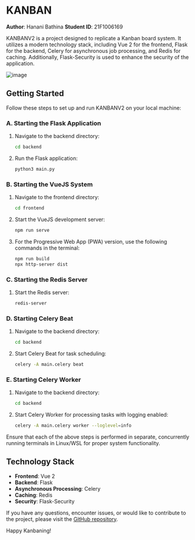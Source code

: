 # KANBAN

**Author**: Hanani Bathina
**Student ID**: 21F1006169

KANBANV2 is a project designed to replicate a Kanban board system. It utilizes a modern technology stack, including Vue 2 for the frontend, Flask for the backend, Celery for asynchronous job processing, and Redis for caching. Additionally, Flask-Security is used to enhance the security of the application.

![image](https://github.com/hanani8/Kanban/assets/31515421/85c08186-f0ba-4890-b802-59f8cfee92a9)


## Getting Started

Follow these steps to set up and run KANBANV2 on your local machine:

### A. Starting the Flask Application

1. Navigate to the backend directory:
   ```bash
   cd backend
   ```

2. Run the Flask application:
   ```bash
   python3 main.py
   ```

### B. Starting the VueJS System

1. Navigate to the frontend directory:
   ```bash
   cd frontend
   ```

2. Start the VueJS development server:
   ```bash
   npm run serve
   ```

3. For the Progressive Web App (PWA) version, use the following commands in the terminal:
   ```bash
   npm run build
   npx http-server dist
   ```

### C. Starting the Redis Server

1. Start the Redis server:
   ```bash
   redis-server
   ```

### D. Starting Celery Beat

1. Navigate to the backend directory:
   ```bash
   cd backend
   ```

2. Start Celery Beat for task scheduling:
   ```bash
   celery -A main.celery beat
   ```

### E. Starting Celery Worker

1. Navigate to the backend directory:
   ```bash
   cd backend
   ```

2. Start Celery Worker for processing tasks with logging enabled:
   ```bash
   celery -A main.celery worker --loglevel=info
   ```

Ensure that each of the above steps is performed in separate, concurrently running terminals in Linux/WSL for proper system functionality.

## Technology Stack

- **Frontend**: Vue 2
- **Backend**: Flask
- **Asynchronous Processing**: Celery
- **Caching**: Redis
- **Security**: Flask-Security

If you have any questions, encounter issues, or would like to contribute to the project, please visit the [GitHub repository](https://github.com/hanani8/KANBANV2).

Happy Kanbaning!
